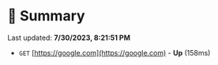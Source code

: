 # 📖 Summary
Last updated: **7/30/2023, 8:21:51 PM**

- `GET` [https://google.com](https://google.com) - **Up** (158ms)
